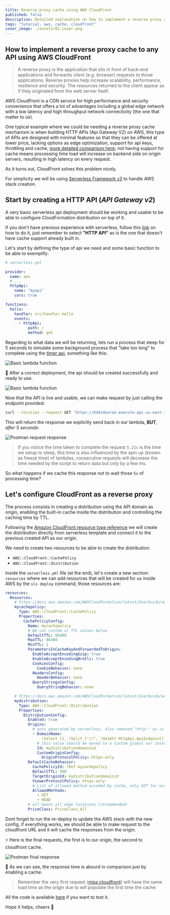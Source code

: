 ```yaml
---
title: Reverse proxy cache using AWS CloudFront
published: false
description: Detailed explanation on how to implement a reverse proxy cache to any API using AWS CloudFront
tags: "tutorial, aws, cache, cloudfront"
cover_image: ./assets/02.cover.png
---
```


## How to implement a reverse proxy cache to any API using AWS CloudFront

> A reverse proxy is the application that sits in front of back-end applications and forwards client (e.g. browser) requests to those applications. Reverse proxies help increase scalability, performance, resilience and security. The resources returned to the client appear as if they originated from the web server itself.

AWS CloudFront is a CDN service for high performance and security convenience that offers a lot of advantages including a global edge network with a low latency and high throughput network connectivity (the one that matter to us).

One typical example where we could be needing a reverse proxy cache mechanism is when building HTTP APIs (Api Gateway V2) on AWS, this type of APIs are designed with minimal features so that they can be offered at lower price, lacking options as edge optimization, support for api keys, throttling and cache, [more detailed comparison here](https://docs.aws.amazon.com/apigateway/latest/developerguide/http-api-vs-rest.html); not having support for cache means processing time load will increase on backend side on origin servers, resulting in high latency on every request.

As it turns out, CloudFront solves this problem nicely.

For simplicity we will be using [Serverless Framework v3](https://www.serverless.com/framework/docs) to handle AWS stack creation.

## Start by creating a HTTP API (_API Gateway v2_)

A very basic serverless api deployment should be working and usable to be able to configure CloudFormation distribution on top of it.

If you don't have previous experience with serverless, follow this [link](https://www.serverless.com/framework/docs/tutorial) on how to do it, just remember to select **"HTTP API"** as is the one that doesn't have cache support already built in.

Let's start by defining the type of api we need and some basic function to be able to exemplify:

```yaml
# serverless.yml

provider:
  name: aws
  # ...
  httpApi:
    name: "myapi"
    cors: true

functions:
  hello:
    handler: src/handler.hello
    events:
      - httpApi:
          path: /
          method: get
```

Regarding to what data we will be returning, lets run a process that sleep for 5 seconds to simulate some background process that "take too long" to complete using the [timer api](https://nodejs.org/api/timers.html#timers-promises-api), something like this:

![Basic lambda function](./assets/02.image.2.png)

🎉 After a correct deployment, the api should be created successfully and ready to use.

![Basic lambda function](./assets/02.image.1.png)

Now that the API is live and usable, we can make request by just calling the endpoint provided:

```bash
curl --location --request GET 'https://644z4ooroe.execute-api.us-east-1.amazonaws.com/'
```

This will return the response we explicitly send back in our lambda, **BUT**, _after 5 seconds_:

![Postman request response](./assets/02.image.3.png)

> If you notice the time taken to complete the request `5.21s` is the time we setup to sleep, this time is also influenced by the spin up (known as freeze time) of lambdas, consecutive requests will decrease the time needed by the script to return data but only by a few ms.

So what happens if we cache this response not to wait those `5s` of processing time?

## Let's configure CloudFront as a reverse proxy

The process consists in creating a distribution using the API domain as origin, enabling the built-in cache inside the distribution and controlling the caching time by TTL.

Following the [Amazon CloudFront resource type reference](https://docs.aws.amazon.com/AWSCloudFormation/latest/UserGuide/AWS_CloudFront.html) we will create the distribution directly from serverless template and connect it to the previous created API as our origin.

We need to create two resources to be able to create the distribution:

- `AWS::CloudFront::CachePolicy`
- `AWS::CloudFront::Distribution`

Inside the `serverless.yml` file (at the end), let's create a new section: `resources` where we can add resources that will be created for us inside AWS by the `sls deploy` command, those resources are:

```yaml
resources:
  Resources:
    # https://docs.aws.amazon.com/AWSCloudFormation/latest/UserGuide/aws-resource-cloudfront-cachepolicy.html
    mycachepolicy:
      Type: AWS::CloudFront::CachePolicy
      Properties:
        CachePolicyConfig:
          Name: mycachepolicy
          # We can custom or TTL values below
          DefaultTTL: 86400
          MaxTTL: 86400
          MinTTL: 1
          ParametersInCacheKeyAndForwardedToOrigin:
            EnableAcceptEncodingGzip: true
            EnableAcceptEncodingBrotli: true
            CookiesConfig:
              CookieBehavior: none
            HeadersConfig:
              HeaderBehavior: none
            QueryStringsConfig:
              QueryStringBehavior: none

    # https://docs.aws.amazon.com/AWSCloudFormation/latest/UserGuide/aws-resource-cloudfront-distribution.html
    mydistribution:
      Type: AWS::CloudFront::Distribution
      Properties:
        DistributionConfig:
          Enabled: true
          Origins:
            # auto generated by serverless, also removed "http:" as is not allowed in domain name, is going to use the default API URL generated by AWS, if you have a custom api url, just replace it here
            - DomainName:
                !Select [1, !Split ["//", !GetAtt HttpApi.ApiEndpoint]]
              # this value should be moved to a custom global var instead of duplicating the same string below
              Id: mydistributiondomainid
              CustomOriginConfig:
                OriginProtocolPolicy: https-only
          DefaultCacheBehavior:
            CachePolicyId: !Ref mycachepolicy
            DefaultTTL: 300
            TargetOriginId: mydistributiondomainid
            ViewerProtocolPolicy: https-only
            # List of allowed method acceded by cache, only GET for our case
            AllowedMethods:
              - GET
              - HEAD
          # all means all edge locations (recommended)
          PriceClass: PriceClass_All
```

Dont forget to run the re-deploy to update the AWS stack with the new config, if everything works, we should be able to make request to the cloudfront URL and it will cache the responses from the origin.

⚡️ Here is the final requests, the first is to our origin, the second to cloudfront cache.

![Postman final response](./assets/02.image.4.gif)

🤯 As we can see, the response time is absurd in comparison just by enabling a cache.

> Remember the very first request ([miss cloudfront](https://docs.amazonaws.cn/en_us/AmazonCloudFront/latest/DeveloperGuide/understanding-the-cache-key.html)) will have the same load time as the origin due to will populate the first time the cache.

All the code is available [here](https://github.com/frangeris/example-reverse-proxy-cache-cloudfront) if you want to test it.

Hope it helps, cheers 🍻
